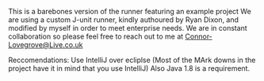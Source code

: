 This is a barebones version of the runner featuring an example project
We are using a custom J-unit runner, kindly authoured by Ryan Dixon, and modified by myself in order to meet enterprise needs.
We are in constant collaboration so please feel free to reach out to me at Connor-Lovegrove@Live.co.uk

Reccomendations: Use IntelliJ over ecliplse (Most of the MArk downs in the project have it in mind that you use IntelliJ)
Also Java 1.8 is a requirement. 
